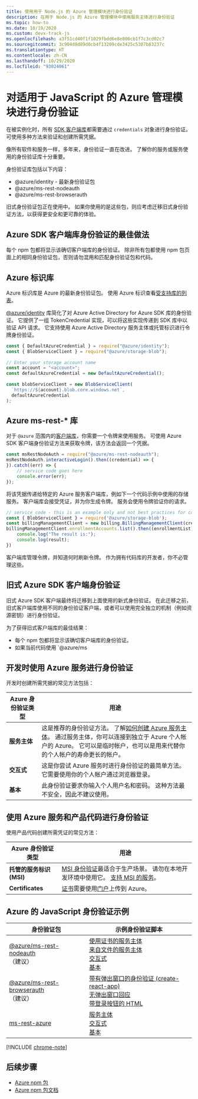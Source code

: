 ```yaml
---
title: 使用用于 Node.js 的 Azure 管理模块进行身份验证
description: 在用于 Node.js 的 Azure 管理模块中使用服务主体进行身份验证
ms.topic: how-to
ms.date: 10/19/2020
ms.custom: devx-track-js
ms.openlocfilehash: a3f51cd40f1f1029fbdd6e8e806cb1f7c3cd02c7
ms.sourcegitcommit: 3c904d8d89d0cb4f13209cde3425c5307b83237c
ms.translationtype: HT
ms.contentlocale: zh-CN
ms.lasthandoff: 10/29/2020
ms.locfileid: "93024061"
---
```

# <a name="authenticate-with-the-azure-management-modules-for-javascript"></a>对适用于 JavaScript 的 Azure 管理模块进行身份验证

在被实例化时，所有 [SDK 客户端库](../azure-sdk-library-package-index.md)都需要通过 `credentials` 对象进行身份验证。 可使用多种方法来验证和创建所需凭据。

像所有软件和服务一样，多年来，身份验证一直在改进。 了解你的服务或服务使用的身份验证库十分重要。 

身份验证库包括以下内容：

* @azure/identity - 最新身份验证包
* @azure/ms-rest-nodeauth
* @azure/ms-rest-browserauth

旧式身份验证包正在使用中。 如果你使用的是这些包，则应考虑迁移旧式身份验证方法，以获得更安全和更可靠的体验。 

## <a name="best-practices-with-azure-sdk-client-library-authentication"></a>Azure SDK 客户端库身份验证的最佳做法

每个 npm 包都将显示该确切客户端库的身份验证。 除非所有包都使用 npm 包页面上的相同身份验证包，否则请勿混用和匹配身份验证包和代码。 

## <a name="azure-identity-library"></a>Azure 标识库

Azure 标识库是 Azure 的最新身份验证包。 使用 Azure 标识查看[受支持库的列表](https://www.npmjs.com/package/@azure/identity#client-libraries-supporting-authentication-with-azure-identity)。

[@azure/identity](https://www.npmjs.com/package/@azure/identity) 库简化了对 Azure Active Directory for Azure SDK 库的身份验证。 它提供了一组 TokenCredential 实现，可以将这些实现传递到 SDK 库中以验证 API 请求。 它支持使用 Azure Active Directory 服务主体或托管标识进行令牌身份验证。

```javascript
const { DefaultAzureCredential } = require("@azure/identity");
const { BlobServiceClient } = require("@azure/storage-blob");
 
// Enter your storage account name
const account = "<account>";
const defaultAzureCredential = new DefaultAzureCredential();
 
const blobServiceClient = new BlobServiceClient(
  `https://${account}.blob.core.windows.net`,
  defaultAzureCredential
);
```

## <a name="azure-ms-rest--libraries"></a>Azure ms-rest-* 库
对于 `@azure` 范围内的[客户端库](../azure-sdk-library-package-index.md#modern-javascripttypescript-libraries)，你需要一个令牌来使用服务。 可使用 Azure SDK 客户端身份验证方法来获取令牌，该方法会返回一个凭据。 

```javascript
const msRestNodeAuth = require("@azure/ms-rest-nodeauth");
msRestNodeAuth.interactiveLogin().then((credential) => {
}).catch((err) => {
    // service code goes here
    console.error(err);
});
```

将该凭据传递给特定的 Azure 服务客户端库，例如下一个代码示例中使用的存储服务。 客户端库会接受凭证，并为你生成令牌。 服务会使用令牌验证你的请求。 

```javascript
// service code - this is an example only and not best practices for code flow
const { BlobServiceClient } = require('@azure/storage-blob');
const billingManagementClient = new billing.BillingManagementClient(credential, subscriptionId);
billingManagementClient.enrollmentAccounts.list().then((enrollmentList) => {
    console.log("The result is:");
    console.log(result);
})
```

客户端库管理令牌，并知道何时刷新令牌。 作为拥有代码库的开发者，你不必管理这些。

## <a name="older-azure-sdk-client-authentication"></a>旧式 Azure SDK 客户端身份验证 

旧式 Azure SDK 客户端最终将迁移到上面使用的新式身份验证。 在此迁移之前，旧式客户端库使用不同的身份验证客户端，或者可以使用完全独立的机制（例如资源密钥）进行身份验证。 

为了获得旧式客户端库的最佳结果： 
* 每个 npm 包都将显示该确切客户端库的身份验证。 
* 如果当前代码使用 `@azure/ms

## <a name="authentication-with-azure-services-while-developing"></a>开发时使用 Azure 服务进行身份验证

开发时创建所需凭据的常见方法包括：

| Azure 身份验证类型|用途|
|--|--|
|**服务主体**|这是推荐的身份验证方法。 了解[如何创建 Azure 服务主体](node-sdk-azure-authenticate-principal.md)。 通过服务主体，你可以连接到独立于 Azure 个人帐户的 Azure。 它可以是临时帐户，也可以是用来代替你的个人帐户的寿命更长的帐户。|
| **交互式**| 这是你尝试 Azure 服务时进行身份验证的最简单方法。 它需要使用你的个人帐户通过浏览器登录。 |
|**基本**|此身份验证要求你输入个人用户名和密码。 这种方法最不安全，因此不建议使用。| 

## <a name="authentication-with-azure-services-and-production-code"></a>使用 Azure 服务和产品代码进行身份验证

使用产品代码创建所需凭证的常见方法：

|Azure 身份验证类型|用途|
|--|--|
|**托管的服务标识 (MSI)**|[MSI 身份验证](/azure/active-directory/managed-identities-azure-resources/overview)最适合于生产场景。 请勿在本地开发环境中使用它。 [支持 MSI 的服务](/azure/active-directory/managed-identities-azure-resources/services-support-managed-identities)。|
|**Certificates**|[证书](/azure/cloud-services/cloud-services-certs-create)需要使用[门户](/azure/cloud-services/cloud-services-configure-ssl-certificate-portal)上传到 Azure。|

## <a name="javascript-authentication-samples-for-azure"></a>Azure 的 JavaScript 身份验证示例

|身份验证包|示例身份验证脚本|
|--|--|
|[@azure/ms-rest-nodeauth](https://www.npmjs.com/package/@azure/ms-rest-nodeauth) <br>（建议）|[使用证书的服务主体](https://github.com/Azure/ms-rest-nodeauth/blob/master/samples/authFileWithSpCert.ts)<br>[来自文件的服务主体](https://github.com/Azure/ms-rest-nodeauth/blob/master/samples/authFileWithSpSecret.ts)<br>[交互式](https://github.com/Azure/ms-rest-nodeauth/blob/master/samples/interactivePersonalAccount.ts)<br>[基本](https://github.com/Azure/ms-rest-nodeauth/blob/master/samples/usernamePassword.ts)|
|[@azure/ms-rest-browserauth](https://www.npmjs.com/package/@azure/ms-rest-browserauth)<br>（建议）|[带有弹出窗口的身份验证 (create-react-app)](https://github.com/Azure/ms-rest-browserauth/tree/master/samples/authentication-with-popup)<br>[无弹出窗口回应](https://github.com/Azure/ms-rest-browserauth/tree/master/samples/react-app)<br>[带登录按钮的 HTML](https://github.com/Azure/ms-rest-browserauth/tree/master/samples/vanilla)|
|[ms-rest-azure](https://www.npmjs.com/package/ms-rest-azure)|[服务主体](https://github.com/Azure/azure-sdk-for-node/blob/master/Documentation/Authentication.md#service-principal-authentication)<br>[交互式](https://github.com/Azure/azure-sdk-for-node/blob/master/Documentation/Authentication.md#interactive-login)<br>[基本](https://github.com/Azure/azure-sdk-for-node/blob/master/Documentation/Authentication.md#basic-authentication)|

[!INCLUDE [chrome-note](../includes/chrome-note.md)]

## <a name="next-steps"></a>后续步骤   

* [Azure npm 包](../azure-sdk-library-package-index.md)
* [Azure npm 包文档](/javascript/api/overview/azure/?view=azure-node-latest)
